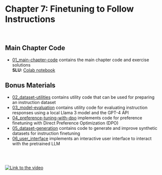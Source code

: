 # Chapter 7: Finetuning to Follow Instructions

&nbsp;
## Main Chapter Code

- [01_main-chapter-code](01_main-chapter-code) contains the main chapter code and exercise solutions  
**SLU:** [Colab notebook](https://colab.research.google.com/drive/1u0CpTqrzXinL47Y-A2e-qDFObK520140)
&nbsp;
## Bonus Materials

- [02_dataset-utilities](02_dataset-utilities) contains utility code that can be used for preparing an instruction dataset
- [03_model-evaluation](03_model-evaluation) contains utility code for evaluating instruction responses using a local Llama 3 model and the GPT-4 API
- [04_preference-tuning-with-dpo](04_preference-tuning-with-dpo) implements code for preference finetuning with Direct Preference Optimization (DPO)
- [05_dataset-generation](05_dataset-generation) contains code to generate and improve synthetic datasets for instruction finetuning
- [06_user_interface](06_user_interface) implements an interactive user interface to interact with the pretrained LLM





<br>
<br>

[![Link to the video](https://img.youtube.com/vi/4yNswvhPWCQ/0.jpg)](https://www.youtube.com/watch?v=4yNswvhPWCQ)
